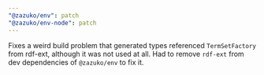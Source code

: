 ```yaml
---
"@zazuko/env": patch
"@zazuko/env-node": patch
---
```


Fixes a weird build problem that generated types referenced `TermSetFactory` from rdf-ext, although it was not used at all. Had to remove `rdf-ext` from dev dependencies of `@zazuko/env` to fix it.

